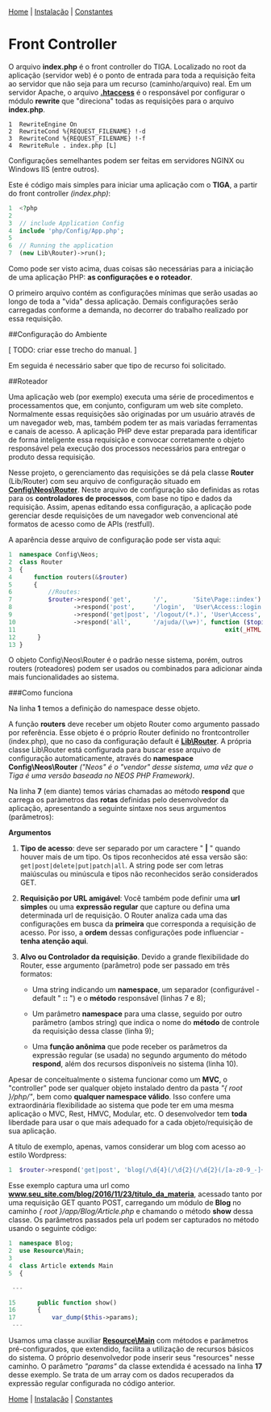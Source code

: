 [Home](https://github.com/sexcod/Tiga/tree/master/php/Lib/Doc/README.md)
 | [Instalação](https://github.com/sexcod/Tiga/tree/master/php/Lib/Doc/instalacao.md)
 | [Constantes](https://github.com/sexcod/Tiga/tree/master/php/Lib/Doc/constantes.md)
# Front Controller

O arquivo **index.php** é o front controller do TIGA. Localizado no root da aplicação (servidor web) é o ponto de entrada para toda a requisição feita ao servidor que não seja para um recurso (caminho/arquivo) real.
Em um servidor Apache, o arquivo [**.htaccess**](https://github.com/sexcod/Tiga/tree/master/.htaccess) é o responsável por configurar o módulo **rewrite** que "direciona" todas as requisições para o arquivo **index.php**. 

```
1  RewriteEngine On
2  RewriteCond %{REQUEST_FILENAME} !-d
3  RewriteCond %{REQUEST_FILENAME} !-f
4  RewriteRule . index.php [L]
```
Configurações semelhantes podem ser feitas em servidores NGINX ou Windows IIS (entre outros).

Este é código mais simples para iniciar uma aplicação com o **TIGA**, a partir do front controller *(index.php)*: 

```php
1  <?php
2  
3  // include Application Config
4  include 'php/Config/App.php';
5  
6  // Running the application
7  (new Lib\Router)->run();
```  

Como pode ser visto acima, duas coisas são necessárias para a iniciação de uma aplicação PHP: **as configurações e o roteador**.

O primeiro arquivo contém as configurações mínimas que serão usadas ao longo de toda a "vida" dessa aplicação. Demais configurações serão carregadas conforme a demanda, no decorrer do trabalho realizado por essa requisição.

##Configuração do Ambiente

[ TODO: criar esse trecho do manual. ]

Em seguida é necessário saber que tipo de recurso foi solicitado. 

##Roteador 

Uma aplicação web (por exemplo) executa uma série de procedimentos e processamentos que, em conjunto, configuram um web site completo. Normalmente essas requisições são originadas por um usuário através de um navegador web, mas, também podem ter as mais variadas ferramentas e canais de acesso. A aplicação PHP deve estar preparada para identificar de forma inteligente essa requisição e convocar corretamente o objeto responsável pela execução dos processos necessários para entregar o produto dessa requisição.

Nesse projeto, o gerenciamento das requisições se dá pela classe **Router** (Lib/Router) com seu arquivo de configuração situado em [**Config\Neos\Router**](https://github.com/sexcod/Tiga/tree/master/php/Config/Neos/Router.php). Neste arquivo de configuração são definidas as rotas para os **controladores de processos**, com base no tipo e dados da requisição. Assim, apenas editando essa configuração, a aplicação pode gerenciar desde requisições de um navegador web convencional até formatos de acesso como de APIs (restfull).

A aparência desse arquivo de configuração pode ser vista aqui:

```php
1  namespace Config\Neos;
2  class Router
3  {
4      function routers(&$router)
5      {
6          //Routes:
7          $router->respond('get',      '/',       'Site\Page::index')
8                 ->respond('post',     '/login',  'User\Access::login')
9                 ->respond('get|post', '/logout/(*.)', 'User\Access', 'logout')
10                ->respond('all',      '/ajuda/(\w+)', function ($topico) { 
11                                                          exit(_HTML.'ajuda/'.$topico.'.html'); });
12      }
13 }
```  

O objeto Config\Neos\Router é o padrão nesse sistema, porém, outros routers (roteadores) podem ser usados ou combinados para adicionar ainda mais funcionalidades ao sistema.

###Como funciona

Na linha **1** temos a definição do namespace desse objeto.

A função **routers** deve receber um objeto Router como argumento passado por referência. Esse objeto é o próprio Router definido no frontcontroller (index.php), que no caso da configuração default é [**Lib\Router**](https://github.com/sexcod/Tiga/tree/master/php/Lib/Router.php). A própria classe Lib\Router está configurada para buscar esse arquivo de configuração automaticamente, através do **namespace Config\Neos\Router** *("Neos" é o "vendor" desse sistema, uma vêz que o Tiga é uma versão baseada no NEOS PHP Framework)*.

Na linha **7** (em diante) temos várias chamadas ao método **respond** que carrega os paràmetros das **rotas** definidas pelo desenvolvedor da aplicação, apresentando a seguinte sintaxe nos seus argumentos (parâmetros):

**Argumentos**

1. **Tipo de acesso**: deve ser separado por um caractere " **|** " quando houver mais de um tipo. Os tipos reconhecidos até essa versão são: <code>get|post|delete|put|patch|all</code>. A string pode ser com letras maiúsculas ou minúscula e tipos não reconhecidos serão considerados GET.
2. **Requisição por URL amigável**: Você também pode definir uma **url simples** ou uma **expressão regular** que capture ou defina uma determinada url de requisição. O Router analiza cada uma das configurações em busca da **primeira** que corresponda a requisição de acesso. Por isso, a **ordem** dessas configurações pode influenciar - **tenha atenção aqui**.
3. **Alvo ou Controlador da requisição**. Devido a grande flexibilidade do Router, esse argumento (parâmetro) pode ser passado em três formatos: 

    * Uma string indicando um **namespace**, um separador (configurável - default " **::** ") e o **método** responsável (linhas 7 e 8);
    
    * Um parâmetro **namespace** para uma classe, seguido por outro parâmetro (ambos string) que indica o nome do **método** de controle da requisição dessa classe (linha 9);
    
    * Uma **função anônima** que pode receber os parâmetros da expressão regular (se usada) no segundo argumento do método **respond**, além dos recursos disponíveis no sistema (linha 10).

Apesar de conceitualmente o sistema funcionar como um **MVC**, o "controller" pode ser qualquer objeto instalado dentro da pasta *"{ root }/php/"*, bem como **qualquer namespace válido**. Isso confere uma extraordinária flexibilidade ao sistema que pode ter em uma mesma aplicação o MVC, Rest, HMVC, Modular, etc. O desenvolvedor tem **toda** liberdade para usar o que mais adequado for a cada objeto/requisição de sua aplicação. 

A título de exemplo, apenas, vamos considerar um blog com acesso ao estilo Wordpress:

```php
1  $router->respond('get|post', 'blog(/\d{4}(/\d{2}(/\d{2}(/[a-z0-9_-]+)?)?)?)?', 'Blog\Article::show');
```
Esse exemplo captura uma url como **www.seu_site.com/blog/2016/11/23/titulo_da_materia**, acessado tanto por uma requisição GET quanto POST, carregando um módulo de **Blog** no caminho *{ root }/app/Blog/Article.php* e chamando o método **show** dessa classe. Os parâmetros passados pela url podem ser capturados no método usando o seguinte código:

```php
1  namespace Blog;
2  use Resource\Main;
3
4  class Article extends Main
5  {

 ---

15      public function show()
16      {
17          var_dump($this->params);
 ---

```
Usamos uma classe auxiliar [**Resource\Main**](https://github.com/sexcod/Tiga/tree/master/php/Resource/Main.php) com métodos e parâmetros pré-configurados, que extendido, facilita a utilização de recursos básicos do sistema. O próprio desenvolvedor pode inserir seus "resources" nesse caminho.
O parâmetro *"params"* da classe extendida é acessado na linha **17** desse exemplo. Se trata de um array com os dados recuperados da expressão regular configurada no código anterior. 




[Home](https://github.com/sexcod/Tiga/tree/master/php/Lib/Doc/README.md)
 | [Instalação](https://github.com/sexcod/Tiga/tree/master/php/Lib/Doc/instalacao.md)
 | [Constantes](https://github.com/sexcod/Tiga/tree/master/php/Lib/Doc/constantes.md)
